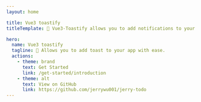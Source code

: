 ```yaml
---
layout: home

title: Vue3 toastify
titleTemplate: 🎉 Vue3-Toastify allows you to add notifications to your app with ease. No more nonsense!

hero:
  name: Vue3 toastify
  tagline: 🎉 Allows you to add toast to your app with ease.
  actions:
    - theme: brand
      text: Get Started
      link: /get-started/introduction
    - theme: alt
      text: View on GitHub
      link: https://github.com/jerrywu001/jerry-todo
---
```


<Playground />
